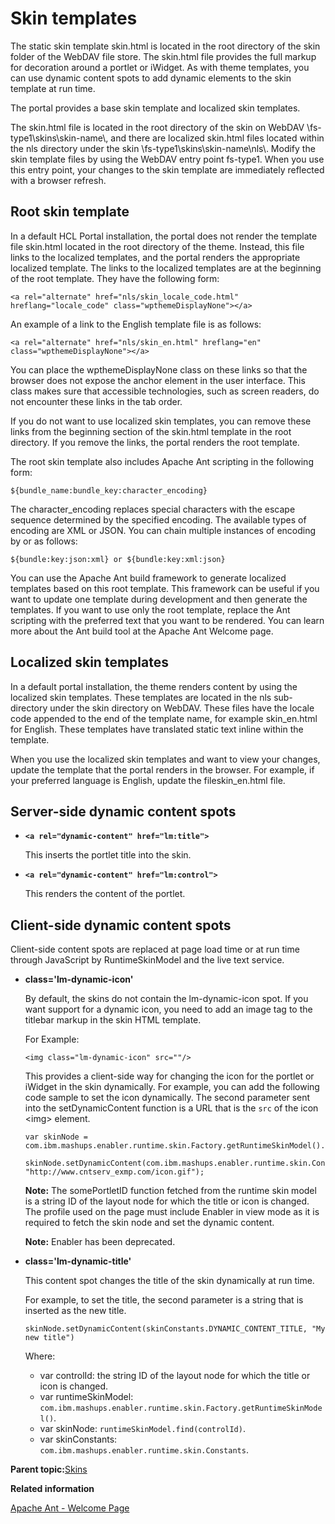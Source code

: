 # Skin templates

The static skin template skin.html is located in the root directory of the skin folder of the WebDAV file store. The skin.html file provides the full markup for decoration around a portlet or iWidget. As with theme templates, you can use dynamic content spots to add dynamic elements to the skin template at run time.

The portal provides a base skin template and localized skin templates.

The skin.html file is located in the root directory of the skin on WebDAV \\fs-type1\\skins\\skin-name\\, and there are localized skin.html files located within the nls directory under the skin \\fs-type1\\skins\\skin-name\\nls\\. Modify the skin template files by using the WebDAV entry point fs-type1. When you use this entry point, your changes to the skin template are immediately reflected with a browser refresh.

## Root skin template

In a default HCL Portal installation, the portal does not render the template file skin.html located in the root directory of the theme. Instead, this file links to the localized templates, and the portal renders the appropriate localized template. The links to the localized templates are at the beginning of the root template. They have the following form:

```
<a rel="alternate" href="nls/skin_locale_code.html" hreflang="locale_code" class="wpthemeDisplayNone"></a>
```

An example of a link to the English template file is as follows:

```
<a rel="alternate" href="nls/skin_en.html" hreflang="en" class="wpthemeDisplayNone"></a>
```

You can place the wpthemeDisplayNone class on these links so that the browser does not expose the anchor element in the user interface. This class makes sure that accessible technologies, such as screen readers, do not encounter these links in the tab order.

If you do not want to use localized skin templates, you can remove these links from the beginning section of the skin.html template in the root directory. If you remove the links, the portal renders the root template.

The root skin template also includes Apache Ant scripting in the following form:

```
${bundle_name:bundle_key:character_encoding}
```

The character\_encoding replaces special characters with the escape sequence determined by the specified encoding. The available types of encoding are XML or JSON. You can chain multiple instances of encoding by or as follows:

```
${bundle:key:json:xml} or ${bundle:key:xml:json}
```

You can use the Apache Ant build framework to generate localized templates based on this root template. This framework can be useful if you want to update one template during development and then generate the templates. If you want to use only the root template, replace the Ant scripting with the preferred text that you want to be rendered. You can learn more about the Ant build tool at the Apache Ant Welcome page.

## Localized skin templates

In a default portal installation, the theme renders content by using the localized skin templates. These templates are located in the nls sub-directory under the skin directory on WebDAV. These files have the locale code appended to the end of the template name, for example skin\_en.html for English. These templates have translated static text inline within the template.

When you use the localized skin templates and want to view your changes, update the template that the portal renders in the browser. For example, if your preferred language is English, update the fileskin\_en.html file.

## Server-side dynamic content spots

-   **`<a rel="dynamic-content" href="lm:title">`**

    This inserts the portlet title into the skin.

-   **`<a rel="dynamic-content" href="lm:control">`**

    This renders the content of the portlet.


## Client-side dynamic content spots

Client-side content spots are replaced at page load time or at run time through JavaScript by RuntimeSkinModel and the live text service.

-   **class='lm-dynamic-icon'**

    By default, the skins do not contain the lm-dynamic-icon spot. If you want support for a dynamic icon, you need to add an image tag to the titlebar markup in the skin HTML template.

    For Example:

    ```
    <img class="lm-dynamic-icon" src=""/>
    ```

    This provides a client-side way for changing the icon for the portlet or iWidget in the skin dynamically. For example, you can add the following code sample to set the icon dynamically. The second parameter sent into the setDynamicContent function is a URL that is the `src` of the icon <img\> element.

    ```
    var skinNode = com.ibm.mashups.enabler.runtime.skin.Factory.getRuntimeSkinModel().find("somePortletID");
    	skinNode.setDynamicContent(com.ibm.mashups.enabler.runtime.skin.Constants.DYNAMIC_CONTENT_ICON, "http://www.cntserv_exmp.com/icon.gif");
    ```

    **Note:** The somePortletID function fetched from the runtime skin model is a string ID of the layout node for which the title or icon is changed. The profile used on the page must include Enabler in view mode as it is required to fetch the skin node and set the dynamic content.

    **Note:** Enabler has been deprecated.

-   **class='lm-dynamic-title'**

    This content spot changes the title of the skin dynamically at run time.

    For example, to set the title, the second parameter is a string that is inserted as the new title.

    ```
    skinNode.setDynamicContent(skinConstants.DYNAMIC_CONTENT_TITLE, "My new title")
    ```

    Where:

    -   var controlId: the string ID of the layout node for which the title or icon is changed.
    -   var runtimeSkinModel: `com.ibm.mashups.enabler.runtime.skin.Factory.getRuntimeSkinModel()`.
    -   var skinNode: `runtimeSkinModel.find(controlId)`.
    -   var skinConstants: `com.ibm.mashups.enabler.runtime.skin.Constants`.

**Parent topic:**[Skins](../dev-theme/themeopt_cust_scopeskin.md)

**Related information**  


[Apache Ant - Welcome Page](http://ant.apache.org)

